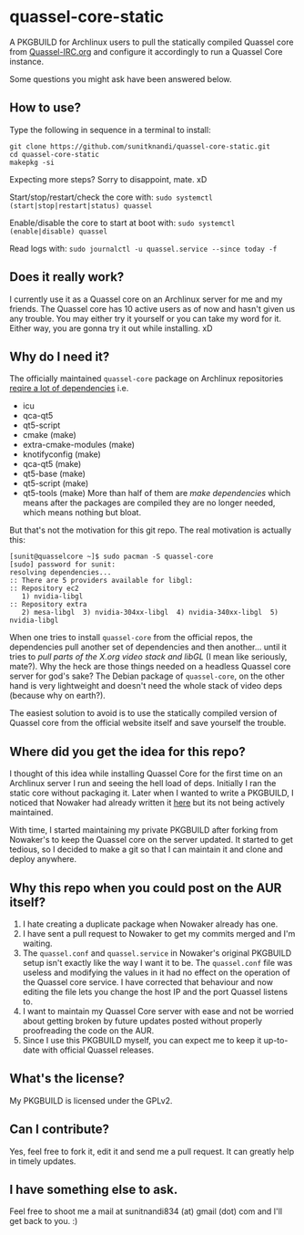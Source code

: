 # quassel-core-static
A PKGBUILD for Archlinux users to pull the statically compiled Quassel core from [Quassel-IRC.org](http://quassel-irc.org/) and configure it accordingly to run a Quassel Core instance.

Some questions you might ask have been answered below.

## How to use?
Type the following in sequence in a terminal to install:
```
git clone https://github.com/sunitknandi/quassel-core-static.git
cd quassel-core-static
makepkg -si
```

Expecting more steps? Sorry to disappoint, mate. xD

Start/stop/restart/check the core with:
`sudo systemctl (start|stop|restart|status) quassel`

Enable/disable the core to start at boot with:
`sudo systemctl (enable|disable) quassel`

Read logs with:
`sudo journalctl -u quassel.service --since today -f`

## Does it really work?
I currently use it as a Quassel core on an Archlinux server for me and my friends. The Quassel core has 10 active users as of now and hasn't given us any trouble.
You may either try it yourself or you can take my word for it. Either way, you are gonna try it out while installing. xD

## Why do I need it?
The officially maintained `quassel-core` package on Archlinux repositories [reqire a lot of dependencies](https://www.archlinux.org/packages/community/x86_64/quassel-core/) i.e. 
+ icu
+ qca-qt5
+ qt5-script
+ cmake (make)
+ extra-cmake-modules (make)
+ knotifyconfig (make)
+ qca-qt5 (make)
+ qt5-base (make)
+ qt5-script (make)
+ qt5-tools (make)
More than half of them are _make dependencies_ which means after the packages are compiled they are no longer needed, which means nothing but bloat.

But that's not the motivation for this git repo. The real motivation is actually this:
```
[sunit@quasselcore ~]$ sudo pacman -S quassel-core
[sudo] password for sunit: 
resolving dependencies...
:: There are 5 providers available for libgl:
:: Repository ec2
   1) nvidia-libgl
:: Repository extra
   2) mesa-libgl  3) nvidia-304xx-libgl  4) nvidia-340xx-libgl  5) nvidia-libgl
```
When one tries to install `quassel-core` from the official repos, the dependencies pull another set of dependencies and then another... until it tries to _pull parts of the X.org video stack and libGL_ (I mean like seriously, mate?). Why the heck are those things needed on a headless Quassel core server for god's sake? The Debian package of `quassel-core`, on the other hand is very lightweight and doesn't need the whole stack of video deps (because why on earth?).

The easiest solution to avoid is to use the statically compiled version of Quassel core from the official website itself and save yourself the trouble.

## Where did you get the idea for this repo?
I thought of this idea while installing Quassel Core for the first time on an Archlinux server I run and seeing the hell load of deps. Initially I ran the static core without packaging it. Later when I wanted to write a PKGBUILD, I noticed that Nowaker had already written it [here](https://aur.archlinux.org/packages/quassel-core-static/) but its not being actively maintained.

With time, I started maintaining my private PKGBUILD after forking from Nowaker's to keep the Quassel core on the server updated. It started to get tedious, so I decided to make a git so that I can maintain it and clone and deploy anywhere.

## Why this repo when you could post on the AUR itself?
1. I hate creating a duplicate package when Nowaker already has one.
2. I have sent a pull request to Nowaker to get my commits merged and I'm waiting.
3. The `quassel.conf` and `quassel.service` in Nowaker's original PKGBUILD setup isn't exactly like the way I want it to be. The `quassel.conf` file was useless and modifying the values in it had no effect on the operation of the Quassel core service. I have corrected that behaviour and now editing the file lets you change the host IP and the port Quassel listens to.
4. I want to maintain my Quassel Core server with ease and not be worried about getting broken by future updates posted without properly proofreading the code on the AUR.
5. Since I use this PKGBUILD myself, you can expect me to keep it up-to-date with official Quassel releases.

## What's the license?
My PKGBUILD is licensed under the GPLv2.

## Can I contribute?
Yes, feel free to fork it, edit it and send me a pull request. It can greatly help in timely updates.

## I have something else to ask.
Feel free to shoot me a mail at sunitnandi834 (at) gmail (dot) com and I'll get back to you. :)

